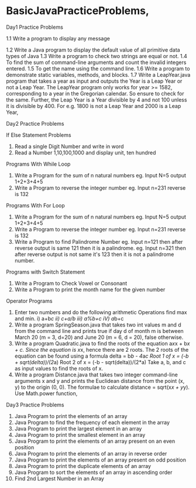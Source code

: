 # BasicJavaPracticeProblems,

Day1 Practice Problems

1.1 Write a program to display any message

1.2 Write a Java program to display the default value of all primitive data types of Java
1.3 Write a program to check two strings are equal or not. 
1.4 To find the sum of command-line arguments and count the invalid integers entered.
1.5 To get the name using the command line.
1.6 Write a program to demonstrate static variables, methods, and blocks.
1.7 Write a LeapYear.java program that takes a year as input and outputs the Year is a Leap Year or not a Leap Year.
The LeapYear program only works for year >= 1582, corresponding to a year in the Gregorian calendar. So ensure to check for the same. Further, the Leap Year is a Year divisible by 4 and not 100 unless it is divisible by 400. For e.g. 1800 is not a Leap Year and 2000 is a Leap Year, 

Day2 Practice Problems 

If Else Statement Problems
1. Read a single Digit Number and write in word
2. Read a Number 1,10,100,1000 and display unit, ten hundred

Programs With While Loop
1. Write a Program for the sum of n natural numbers eg. Input N=5 output 1+2+3+4+5
2. Write a Program to reverse the integer number eg. Input n=231 reverse is 132

Programs With For Loop
1. Write a Program for the sum of n natural numbers eg. Input N=5 output 1+2+3+4+5
2. Write a Program to reverse the integer number eg. Input n=231 reverse is 132
3. Write a Program to find Palindrome Number
eg. Input n=121 then after reverse output is same 121 then it is a palindrome.
eg. Input n=321 then after reverse output is not same it's 123 then it is not a palindrome number.

Programs with Switch Statement
1. Write a Program to Check Vowel or Consonant
2. Write a Program to print the month name for the given number

Operator Programs
1. Enter two numbers and do the following arithmetic Operations find max and min.
i) a+b*c ii) c+a/b
iii) a%b+c iV) a*b+c
2. Write a program SpringSeason.java that takes two int values m and d from the command line and prints true if day d of month m is between March 20 (m = 3, d=20) and June 20 (m = 6, d = 20), false otherwise.
3. Write a program Quadratic.java to find the roots of the equation a*x*x + b*x + c.
Since the equation is x*x, hence there are 2 roots. The 2 roots of the equation can be found using a formula delta = b*b - 4*a*c
Root 1 of x = (-b + sqrt(delta))/(2*a)
Root 2 of x = (-b - sqrt(delta))/(2*a)
Take a, b, and c as input values to find the roots of x.
4. Write a program Distance.java that takes two integer command-line arguments x and y and prints the Euclidean distance from the point (x, y) to the origin (0, 0). The formulae to calculate distance = sqrt(x*x + y*y). Use Math.power function, 

Day3 Practice Problems 

1) Java Program to print the elements of an array
2) Java Program to find the frequency of each element in the array
3) Java Program to print the largest element in an array
4) Java Program to print the smallest element in an array
5) Java Program to print the elements of an array present on an even position
6) Java Program to print the elements of an array in reverse order
7) Java Program to print the elements of an array present on odd position
8) Java Program to print the duplicate elements of an array
9) Java Program to sort the elements of an array in ascending order  
10) Find 2nd Largest Number in an Array


